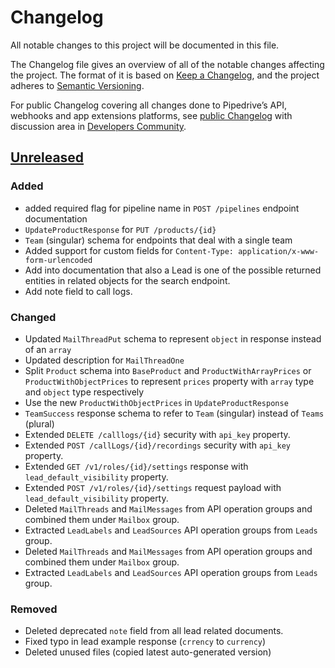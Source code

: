 # Changelog
All notable changes to this project will be documented in this file.

The Changelog file gives an overview of all of the notable changes affecting the project.
The format of it is based on [Keep a Changelog](http://keepachangelog.com/en/1.0.0/), and the project adheres to [Semantic Versioning](http://semver.org/spec/v2.0.0.html).

For public Changelog covering all changes done to Pipedrive’s API, webhooks and app extensions platforms, see [public Changelog](https://pipedrive.readme.io/docs/changelog) with discussion area in [Developers Community](https://devcommunity.pipedrive.com/c/documentation/changelog/19).

## [Unreleased]
### Added
* added required flag for pipeline name in `POST /pipelines` endpoint documentation
* `UpdateProductResponse` for `PUT /products/{id}`
* `Team` (singular) schema for endpoints that deal with a single team
* Added support for custom fields for `Content-Type: application/x-www-form-urlencoded`
* Add into documentation that also a Lead is one of the possible returned entities in related objects for the search endpoint.
* Add note field to call logs.
### Changed
* Updated `MailThreadPut` schema to represent `object` in response instead of an `array`
* Updated description for `MailThreadOne`
* Split `Product` schema into `BaseProduct` and `ProductWithArrayPrices` or `ProductWithObjectPrices` to represent `prices` property with `array` type and `object` type respectively
* Use the new `ProductWithObjectPrices` in `UpdateProductResponse`
* `TeamSuccess` response schema to refer to `Team` (singular) instead of `Teams` (plural)
* Extended `DELETE /calllogs/{id}` security with `api_key` property.
* Extended `POST /callLogs/{id}/recordings` security with `api_key` property.
* Extended `GET /v1/roles/{id}/settings` response with `lead_default_visibility` property.
* Extended `POST /v1/roles/{id}/settings` request payload with  `lead_default_visibility` property.
* Deleted `MailThreads` and `MailMessages` from API operation groups and combined them under `Mailbox` group.
* Extracted `LeadLabels` and `LeadSources` API operation groups from `Leads` group.
* Deleted `MailThreads` and `MailMessages` from API operation groups and combined them under `Mailbox` group.
* Extracted `LeadLabels` and `LeadSources` API operation groups from `Leads` group.
### Removed
* Deleted deprecated `note` field from all lead related documents.
* Fixed typo in lead example response (`crrency` to `currency`)
* Deleted unused files (copied latest auto-generated version)

[Unreleased]: https://github.com/pipedrive/api-docs/compare/v1.0.0...HEAD
